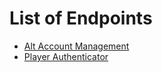 # List of Endpoints
 * [Alt Account Management](./endpoints/Alt%20Accounts.md)
 * [Player Authenticator](./endpoints/Player%20Validation.md)
